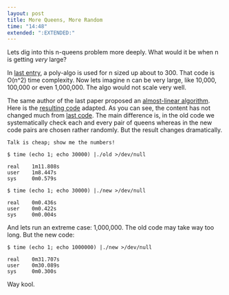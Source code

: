 ```yaml
---
layout: post
title: More Queens, More Random
time: "14:48"
extended: ":EXTENDED:"
---
```


Lets dig into this n-queens problem more deeply.  What would it be when n is
getting _very_ large?

In [last entry](archives/2006/04/05/T22_19_47/index.html),
a poly-algo is used for n sized up about to 300.
That code is O(n^2)
time complexity.  Now lets imagine n can be very large, like 10,000, 100,000
or even 1,000,000.  The algo would not scale very well.

The same author of the last paper
proposed an [almost-linear
algorithm](http://www.cit.gu.edu.au/~sosic/papers/ieeekde94.ps.Z).
Here is the
[resulting code](http://linuxfire.com.cn/~alecs/code/nqueens_fast.c)
adapted.  As you can see, the content has not changed much
from [last code](http://linuxfire.com.cn/~alecs/code/nqueens.c).
The main difference is, in the old code we
systematically check each and every pair of queens whereas in the new code
pairs are chosen rather randomly. But the result changes dramatically.

`Talk is cheap; show me the numbers!`

	$ time (echo 1; echo 30000) |./old >/dev/null

	real    1m11.808s
	user    1m8.447s
	sys     0m0.579s

	$ time (echo 1; echo 30000) |./new >/dev/null

	real    0m0.436s
	user    0m0.422s
	sys     0m0.004s

And lets run an extreme case: 1,000,000.  The old code may take way too long.
But the new code:

	$ time (echo 1; echo 1000000) |./new >/dev/null

	real    0m31.707s
	user    0m30.089s
	sys     0m0.300s

Way kool.


